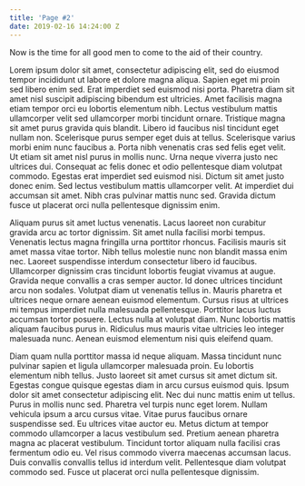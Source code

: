```yaml
---
title: 'Page #2'
date: 2019-02-16 14:24:00 Z
---
```


Now is the time for all good men to come to the aid of their country.

Lorem ipsum dolor sit amet, consectetur adipiscing elit, sed do eiusmod tempor incididunt ut labore et dolore magna aliqua. Sapien eget mi proin sed libero enim sed. Erat imperdiet sed euismod nisi porta. Pharetra diam sit amet nisl suscipit adipiscing bibendum est ultricies. Amet facilisis magna etiam tempor orci eu lobortis elementum nibh. Lectus vestibulum mattis ullamcorper velit sed ullamcorper morbi tincidunt ornare. Tristique magna sit amet purus gravida quis blandit. Libero id faucibus nisl tincidunt eget nullam non. Scelerisque purus semper eget duis at tellus. Scelerisque varius morbi enim nunc faucibus a. Porta nibh venenatis cras sed felis eget velit. Ut etiam sit amet nisl purus in mollis nunc. Urna neque viverra justo nec ultrices dui. Consequat ac felis donec et odio pellentesque diam volutpat commodo. Egestas erat imperdiet sed euismod nisi. Dictum sit amet justo donec enim. Sed lectus vestibulum mattis ullamcorper velit. At imperdiet dui accumsan sit amet. Nibh cras pulvinar mattis nunc sed. Gravida dictum fusce ut placerat orci nulla pellentesque dignissim enim.

Aliquam purus sit amet luctus venenatis. Lacus laoreet non curabitur gravida arcu ac tortor dignissim. Sit amet nulla facilisi morbi tempus. Venenatis lectus magna fringilla urna porttitor rhoncus. Facilisis mauris sit amet massa vitae tortor. Nibh tellus molestie nunc non blandit massa enim nec. Laoreet suspendisse interdum consectetur libero id faucibus. Ullamcorper dignissim cras tincidunt lobortis feugiat vivamus at augue. Gravida neque convallis a cras semper auctor. Id donec ultrices tincidunt arcu non sodales. Volutpat diam ut venenatis tellus in. Mauris pharetra et ultrices neque ornare aenean euismod elementum. Cursus risus at ultrices mi tempus imperdiet nulla malesuada pellentesque. Porttitor lacus luctus accumsan tortor posuere. Lectus nulla at volutpat diam. Nunc lobortis mattis aliquam faucibus purus in. Ridiculus mus mauris vitae ultricies leo integer malesuada nunc. Aenean euismod elementum nisi quis eleifend quam.

Diam quam nulla porttitor massa id neque aliquam. Massa tincidunt nunc pulvinar sapien et ligula ullamcorper malesuada proin. Eu lobortis elementum nibh tellus. Justo laoreet sit amet cursus sit amet dictum sit. Egestas congue quisque egestas diam in arcu cursus euismod quis. Ipsum dolor sit amet consectetur adipiscing elit. Nec dui nunc mattis enim ut tellus. Purus in mollis nunc sed. Pharetra vel turpis nunc eget lorem. Nullam vehicula ipsum a arcu cursus vitae. Vitae purus faucibus ornare suspendisse sed. Eu ultrices vitae auctor eu. Metus dictum at tempor commodo ullamcorper a lacus vestibulum sed. Pretium aenean pharetra magna ac placerat vestibulum. Tincidunt tortor aliquam nulla facilisi cras fermentum odio eu. Vel risus commodo viverra maecenas accumsan lacus. Duis convallis convallis tellus id interdum velit. Pellentesque diam volutpat commodo sed. Fusce ut placerat orci nulla pellentesque dignissim.